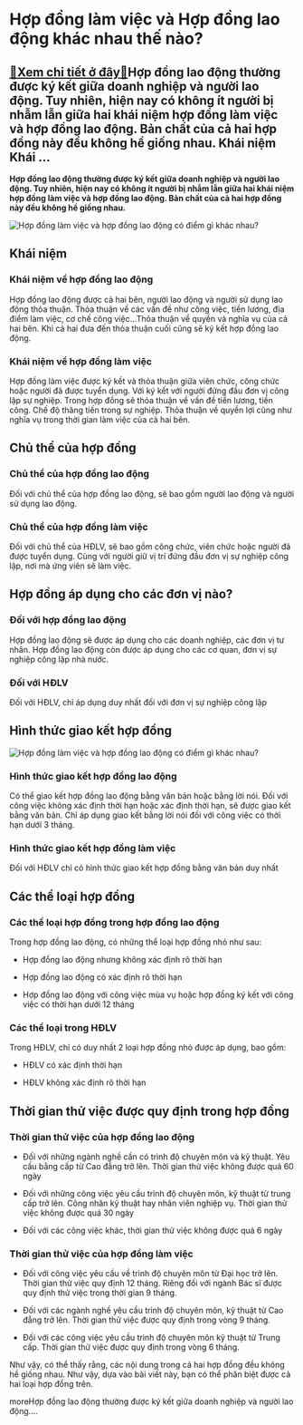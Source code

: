Hợp đồng làm việc và Hợp đồng lao động khác nhau thế nào?
=========================================================

[:gift:Xem chi tiết ở đây:gift:](https://hddtvn.com/hop-dong-lam-viec-va-hop-dong-lao-dong-khac-nhau-the-nao/)Hợp đồng lao động thường được ký kết giữa doanh nghiệp và người lao động. Tuy nhiên, hiện nay có không ít người bị nhẫm lẫn giữa hai khái niệm hợp đồng làm việc và hợp đồng lao động. Bản chất của cả hai hợp đồng này đều không hề giống nhau. Khái niệm Khái …
-----------------------------------------------------------------------------------------------------------------------------------------------------------------------------------------------------------------------------------------------------------------

**Hợp đồng lao động thường được ký kết giữa doanh nghiệp và người lao động. Tuy nhiên, hiện nay có không ít người bị nhẫm lẫn giữa hai khái niệm hợp đồng làm việc và hợp đồng lao động. Bản chất của cả hai hợp đồng này đều không hề giống nhau.**


![Hợp đồng làm việc và hợp đồng lao động có điểm gì khác nhau?](https://hddtvn.com/wp-content/uploads/2021/01/contract_workpermit.png)


Khái niệm
---------


### Khái niệm về hợp đồng lao động


Hợp đồng lao động được cả hai bên, người lao động và người sử dụng lao động thỏa thuận. Thỏa thuận về các vấn đề như công việc, tiền lương, địa điểm làm việc, cơ chế công việc…Thỏa thuận về quyền và nghĩa vụ của cả hai bên. Khi cả hai đưa đến thỏa thuận cuối cũng sẽ ký kết hợp đồng lao động.


### Khái niệm về hợp đồng làm việc


Hợp đồng làm việc được ký kết và thỏa thuận giữa viên chức, công chức hoặc người đã được tuyển dụng. Với ký kết với người đứng đầu đơn vị công lập sự nghiệp. Trong hợp đồng sẽ thỏa thuận về vấn đề tiền lương, tiền công. Chế độ thăng tiến trong sự nghiệp. Thỏa thuận về quyền lợi cũng như nghĩa vụ trong thời gian làm việc của cả hai bên.


Chủ thể của hợp đồng
--------------------


### Chủ thể của hợp đồng lao động


Đối với chủ thể của hợp đồng lao động, sẽ bao gồm người lao động và người sử dụng lao động.


### Chủ thể của hợp đồng làm việc


Đối với chủ thể của HĐLV, sẽ bao gồm công chức, viên chức hoặc người đã được tuyển dụng. Cùng với người giữ vị trí đứng đầu đơn vị sự nghiệp công lập, nơi mà ứng viên sẽ làm việc.


Hợp đồng áp dụng cho các đơn vị nào?
------------------------------------


### Đối với hợp đồng lao động


Hợp đồng lao động sẽ được áp dụng cho các doanh nghiệp, các đơn vị tư nhân. Hợp đồng lao động còn được áp dụng cho các cơ quan, đơn vị sự nghiệp công lập nhà nước.


### Đối với HĐLV


Đối với HĐLV, chỉ áp dụng duy nhất đối với đơn vị sự nghiệp công lập


Hình thức giao kết hợp đồng
---------------------------


![Hợp đồng làm việc và hợp đồng lao động có điểm gì khác nhau?](https://hddtvn.com/wp-content/uploads/2021/01/Blog-Benefits-of-Contract-work-in-FS.jpg)


### Hình thức giao kết hợp đồng lao động


Có thể giao kết hợp đồng lao động bằng văn bản hoặc bằng lời nói. Đối với công việc không xác định thời hạn hoặc xác định thời hạn, sẽ được giao kết bằng văn bản. Chỉ áp dụng giao kết bằng lời nói đối với công việc có thời hạn dưới 3 tháng.


### Hình thức giao kết hợp đồng làm việc


Đối với HĐLV chỉ có hình thức giao kết hợp đồng bằng văn bản duy nhất


Các thể loại hợp đồng
---------------------


### Các thể loại hợp đồng trong hợp đồng lao động


Trong hợp đồng lao động, có những thể loại hợp đồng nhỏ như sau:




* Hợp đồng lao động nhưng không xác định rõ thời hạn

* Hợp đồng lao động có xác định rõ thời hạn

* Hợp đồng lao động với công việc mùa vụ hoặc hợp đồng ký kết với công việc có thời hạn dưới 12 tháng



### Các thể loại trong HĐLV


Trong HĐLV, chỉ có duy nhất 2 loại hợp đồng nhỏ được áp dụng, bao gồm:




* HĐLV có xác định thời hạn

* HĐLV không xác định rõ thời hạn



Thời gian thử việc được quy định trong hợp đồng
-----------------------------------------------


### Thời gian thử việc của hợp đồng lao động




* Đối với những ngành nghề cần có trình độ chuyên môn và kỹ thuật. Yêu cầu bằng cấp từ Cao đẳng trở lên. Thời gian thử việc không được quá 60 ngày

* Đối với những công việc yêu cầu trình độ chuyên môn, kỹ thuật từ trung cấp trở lên. Công nhân kỹ thuật hay nhân viên nghiệp vụ. Thời gian thử việc không được quá 30 ngày

* Đối với các công việc khác, thời gian thử việc không được quá 6 ngày



### Thời gian thử việc của hợp đồng làm việc




* Đối với công việc yêu cầu về trình độ chuyên môn từ Đại học trở lên. Thời gian thử việc quy định 12 tháng. Riêng đối với ngành Bác sĩ được quy định thử việc trong thời gian 9 tháng.

* Đối với các ngành nghề yêu cầu trình độ chuyên môn, kỹ thuật từ Cao đẳng trở lên. Thời gian thử việc được quy định trong vòng 9 tháng.

* Đối với các công việc yêu cầu trình độ chuyên môn kỹ thuật từ Trung cấp. Thời gian thử việc được quy định trong vòng 6 tháng.



Như vậy, có thể thấy rằng, các nội dung trong cả hai hợp đồng đều không hề giống nhau. Như vậy, dựa vào bài viết này, bạn có thể phân biệt được cả hai loại hợp đồng trên.


moreHợp đồng lao động thường được ký kết giữa doanh nghiệp và người lao động….

